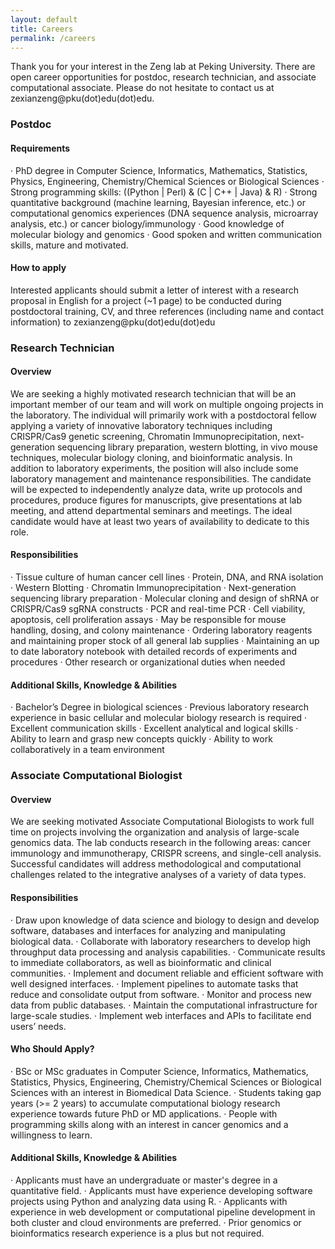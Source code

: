 ```yaml
---
layout: default
title: Careers
permalink: /careers
---
```


Thank you for your interest in the Zeng lab at Peking University. There are open career opportunities for postdoc, research technician, and associate computational associate. Please do not hesitate to contact us at zexianzeng@pku(dot)edu(dot)edu.

### Postdoc
#### Requirements
· PhD degree in Computer Science, Informatics, Mathematics, Statistics, Physics, Engineering, Chemistry/Chemical Sciences or Biological Sciences
· Strong programming skills: ((Python | Perl) & (C | C++ | Java) & R)
· Strong quantitative background (machine learning, Bayesian inference, etc.) or computational genomics experiences (DNA sequence analysis, microarray analysis, etc.) or cancer biology/immunology
· Good knowledge of molecular biology and genomics
· Good spoken and written communication skills, mature and motivated.
#### How to apply
Interested applicants should submit a letter of interest with a research proposal in English for a project (~1 page) to be conducted during postdoctoral training, CV, and three references (including name and contact information) to zexianzeng@pku(dot)edu(dot)edu

### Research Technician
#### Overview
We are seeking a highly motivated research technician that will be an important member of our team and will work on multiple ongoing projects in the laboratory. The individual will primarily work with a postdoctoral fellow applying a variety of innovative laboratory techniques including CRISPR/Cas9 genetic screening, Chromatin Immunoprecipitation, next-generation sequencing library preparation, western blotting, in vivo mouse techniques, molecular biology cloning, and bioinformatic analysis. In addition to laboratory experiments, the position will also include some laboratory management and maintenance responsibilities. The candidate will be expected to independently analyze data, write up protocols and procedures, produce figures for manuscripts, give presentations at lab meeting, and attend departmental seminars and meetings. The ideal candidate would have at least two years of availability to dedicate to this role.
#### Responsibilities
· Tissue culture of human cancer cell lines
· Protein, DNA, and RNA isolation
· Western Blotting
· Chromatin Immunoprecipitation
· Next-generation sequencing library preparation
· Molecular cloning and design of shRNA or CRISPR/Cas9 sgRNA constructs
· PCR and real-time PCR
· Cell viability, apoptosis, cell proliferation assays
· May be responsible for mouse handling, dosing, and colony maintenance
· Ordering laboratory reagents and maintaining proper stock of all general lab supplies
· Maintaining an up to date laboratory notebook with detailed records of experiments and procedures
· Other research or organizational duties when needed
#### Additional Skills, Knowledge & Abilities
· Bachelor’s Degree in biological sciences
· Previous laboratory research experience in basic cellular and molecular biology research is required
· Excellent communication skills
· Excellent analytical and logical skills
· Ability to learn and grasp new concepts quickly
· Ability to work collaboratively in a team environment

### Associate Computational Biologist 
#### Overview
We are seeking motivated Associate Computational Biologists to work full time on projects involving the organization and analysis of large-scale genomics data. The lab conducts research in the following areas: cancer immunology and immunotherapy, CRISPR screens, and single-cell analysis. Successful candidates will address methodological and computational challenges related to the integrative analyses of a variety of data types.
#### Responsibilities
· Draw upon knowledge of data science and biology to design and develop software, databases and interfaces for analyzing and manipulating biological data.
· Collaborate with laboratory researchers to develop high throughput data processing and analysis capabilities.
· Communicate results to immediate collaborators, as well as bioinformatic and clinical communities.
· Implement and document reliable and efficient software with well designed interfaces. 
· Implement pipelines to automate tasks that reduce and consolidate output from software.
· Monitor and process new data from public databases.
· Maintain the computational infrastructure for large-scale studies. 
· Implement web interfaces and APIs to facilitate end users’ needs.
#### Who Should Apply?
· BSc or MSc graduates in Computer Science, Informatics, Mathematics, Statistics, Physics, Engineering, Chemistry/Chemical Sciences or Biological Sciences with an interest in Biomedical Data Science.
· Students taking gap years (>= 2 years) to accumulate computational biology research experience towards future PhD or MD applications.
· People with programming skills along with an interest in cancer genomics and a willingness to learn.
#### Additional Skills, Knowledge & Abilities
· Applicants must have an undergraduate or master's degree in a quantitative field.
· Applicants must have experience developing software projects using Python and analyzing data using R.
· Applicants with experience in web development or computational pipeline development in both cluster and cloud environments are preferred.
· Prior genomics or bioinformatics research experience is a plus but not required.
